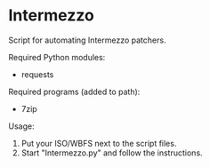 # Intermezzo
Script for automating Intermezzo patchers.

Required Python modules:
* requests

Required programs (added to path):
* 7zip

Usage:
1. Put your ISO/WBFS next to the script files.
2. Start "Intermezzo.py" and follow the instructions.
